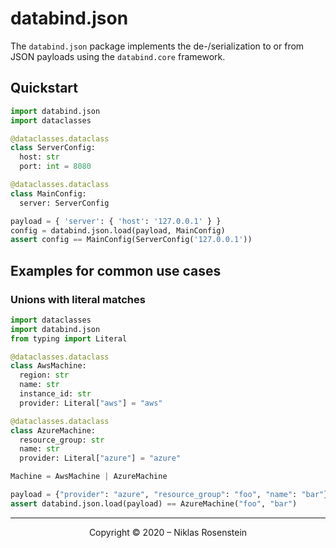 # databind.json

The `databind.json` package implements the de-/serialization to or from JSON payloads using
the `databind.core` framework.

## Quickstart

```py
import databind.json
import dataclasses

@dataclasses.dataclass
class ServerConfig:
  host: str
  port: int = 8080

@dataclasses.dataclass
class MainConfig:
  server: ServerConfig

payload = { 'server': { 'host': '127.0.0.1' } }
config = databind.json.load(payload, MainConfig)
assert config == MainConfig(ServerConfig('127.0.0.1'))
```

## Examples for common use cases

### Unions with literal matches

```py
import dataclasses
import databind.json
from typing import Literal

@dataclasses.dataclass
class AwsMachine:
  region: str
  name: str
  instance_id: str
  provider: Literal["aws"] = "aws"

@dataclasses.dataclass
class AzureMachine:
  resource_group: str
  name: str
  provider: Literal["azure"] = "azure"

Machine = AwsMachine | AzureMachine

payload = {"provider": "azure", "resource_group": "foo", "name": "bar"}
assert databind.json.load(payload) == AzureMachine("foo", "bar")
```

---

<p align="center">Copyright &copy; 2020 &ndash; Niklas Rosenstein</p>
